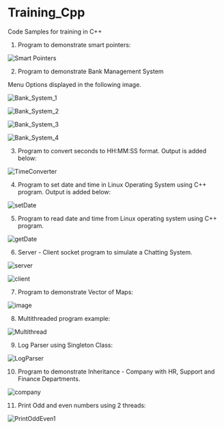 # Training_Cpp
Code Samples for training in C++
1. Program to demonstrate smart pointers:
   
![Smart Pointers](https://github.com/Kruthi-TS-ML/Training_Cpp/assets/135805326/2cc5c13c-562a-4bd6-a07d-fc29754ba925)

2. Program to demonstrate Bank Management System

Menu Options displayed in the following image. 

![Bank_System_1](https://github.com/Kruthi-TS-ML/Training_Cpp/assets/135805326/7bb3804e-253e-4b36-8755-14a1426d165f)

![Bank_System_2](https://github.com/Kruthi-TS-ML/Training_Cpp/assets/135805326/ef86f949-c1c0-4d8f-8253-514bc27d632d)

![Bank_System_3](https://github.com/Kruthi-TS-ML/Training_Cpp/assets/135805326/2b11d1d4-ea32-4937-a786-085ebce15bfe)

![Bank_System_4](https://github.com/Kruthi-TS-ML/Training_Cpp/assets/135805326/b073db90-c3b8-46de-904f-8745691a8d57)

3. Program to convert seconds to HH:MM:SS format.
Output is added below:

![TimeConverter](https://github.com/Kruthi-TS-ML/Training_Cpp/assets/135805326/6f9fbb1b-cd5c-4d09-a670-c376c84fb4f8)

4. Program to set date and time in Linux Operating System using C++ program.
Output is added below:

![setDate](https://github.com/Kruthi-TS-ML/Training_Cpp/assets/135805326/3af9e98d-f208-482e-a07f-1d675b34ad1c)

5. Program to read date and time from Linux operating system using C++ program.

![getDate](https://github.com/Kruthi-TS-ML/Training_Cpp/assets/135805326/c46b56e2-7fcf-4f93-a1a6-407e8c51b906)

6. Server - Client socket program to simulate a Chatting System.

![server](https://github.com/Kruthi-TS-ML/Training_Cpp/assets/135805326/1abd194d-2e9b-4153-b1a3-a80a06e04a14)

![client](https://github.com/Kruthi-TS-ML/Training_Cpp/assets/135805326/3839b954-4dc7-478e-8e0c-99cf4290bd25)

7. Program to demonstrate Vector of Maps:

![image](https://github.com/Kruthi-TS-ML/Training_Cpp/assets/135805326/907026bc-03ca-4868-8a5c-d8764c901b15)

8. Multithreaded program example:

![Multithread](https://github.com/Kruthi-TS-ML/Training_Cpp/assets/135805326/594d78d3-4b25-45d0-92ed-b087acf6cae8)

9. Log Parser using Singleton Class:

![LogParser](https://github.com/Kruthi-TS-ML/Training_Cpp/assets/135805326/f22cb0dd-764e-42c2-b3a0-50fc139d6672)

10. Program to demonstrate Inheritance - Company with HR, Support and Finance Departments.

![company](https://github.com/Kruthi-TS-ML/Training_Cpp/assets/135805326/26fa41ea-51b3-4ea3-8081-edabd1d53a26)

11. Print Odd and even numbers using 2 threads:

![PrintOddEven1](https://github.com/Kruthi-TS-ML/Training_Cpp/assets/135805326/2f6de58d-de82-4e6a-b1ea-9fd1dd814c2e)



